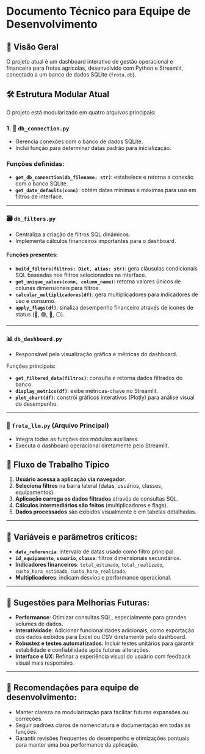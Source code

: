 # Documento Técnico para Equipe de Desenvolvimento

## 📌 Visão Geral
O projeto atual é um dashboard interativo de gestão operacional e financeira para frotas agrícolas, desenvolvido com Python e Streamlit, conectado a um banco de dados SQLite (`frota.db`).

## 🛠️ Estrutura Modular Atual

O projeto está modularizado em quatro arquivos principais:

### 1. 📂 `db_connection.py`
- Gerencia conexões com o banco de dados SQLite.
- Inclui função para determinar datas padrão para inicialização.

### Funções definidas:
- **`get_db_connection(db_filename: str)`**: estabelece e retorna a conexão com o banco SQLite.
- **`get_date_defaults(conn)`**: obtém datas mínimas e máximas para uso em filtros de interface.

---

### 🗃️ `db_filters.py`
- Centraliza a criação de filtros SQL dinâmicos.
- Implementa cálculos financeiros importantes para o dashboard.

#### Funções presentes:
- **`build_filters(filtros: Dict, alias: str)`**: gera cláusulas condicionais SQL baseadas nos filtros selecionados na interface.
- **`get_unique_values(conn, column_name)`**: retorna valores únicos de colunas dimensionais para filtros.
- **`calcular_multiplicadores(df)`**: gera multiplicadores para indicadores de uso e consumo.
- **`apply_flags(df)`**: sinaliza desempenho financeiro através de ícones de status (🔶, 🟢, 🔴, ⚪).

---

### 📊 `db_dashboard.py`
- Responsável pela visualização gráfica e métricas do dashboard.

Funções principais:
- **`get_filtered_data(filtros)`**: consulta e retorna dados filtrados do banco.
- **`display_metrics(df)`**: exibe métricas-chave no Streamlit.
- **`plot_chart(df)`**: constrói gráficos interativos (Plotly) para análise visual do desempenho.

---

### 🚀 `frota_llm.py` (Arquivo Principal)
- Integra todas as funções dos módulos auxiliares.
- Executa o dashboard operacional diretamente pelo Streamlit.

## 🧩 Fluxo de Trabalho Típico

1. **Usuário acessa a aplicação via navegador**.
2. **Seleciona filtros** na barra lateral (datas, usuários, classes, equipamentos).
3. **Aplicação carrega os dados filtrados** através de consultas SQL.
4. **Cálculos intermediários são feitos** (multiplicadores e flags).
5. **Dados processados** são exibidos visualmente e em tabelas detalhadas.

---

## 🚩 Variáveis e parâmetros críticos:
- **`data_referencia`**: intervalo de datas usado como filtro principal.
- **`id_equipamento`**, **`usuario`**, **`classe`**: filtros dimensionais secundários.
- **Indicadores financeiros**: `total_estimado`, `total_realizado`, `custo_hora_estimado`, `custo_hora_realizado`.
- **Multiplicadores**: indicam desvios e performance operacional.

---

## 🔄 Sugestões para Melhorias Futuras:
- **Performance**: Otimizar consultas SQL, especialmente para grandes volumes de dados.
- **Interatividade**: Adicionar funcionalidades adicionais, como exportação dos dados exibidos para Excel ou CSV diretamente pelo dashboard.
- **Robustez e testes automatizados**: Incluir testes unitários para garantir estabilidade e confiabilidade após futuras alterações.
- **Interface e UX**: Refinar a experiência visual do usuário com feedback visual mais responsivo.

---

## 📌 Recomendações para equipe de desenvolvimento:
- Manter clareza na modularização para facilitar futuras expansões ou correções.
- Seguir padrões claros de nomenclatura e documentação em todas as funções.
- Garantir revisões frequentes do desempenho e otimizações pontuais para manter uma boa performance da aplicação.

